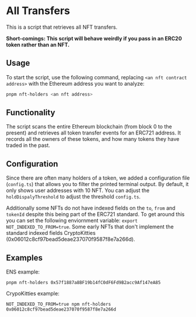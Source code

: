 # All Transfers

This is a script that retrieves all NFT transfers.

**Short-comings: This script will behave weirdly if you pass in an ERC20 token rather than an NFT.**

## Usage

To start the script, use the following command, replacing `<an nft contract address>` with the Ethereum address you want to analyze:

```sh
pnpm nft-holders <an nft address>
```

## Functionality

The script scans the entire Ethereum blockchain (from block 0 to the present) and retrieves all token transfer events for an ERC721 address. It records all the owners of these tokens, and how many tokens they have traded in the past.

## Configuration

Since there are often many holders of a token, we added a configuration file (`config.ts`) that allows you to filter the printed terminal output. By default, it only shows user addresses with 10 NFT. You can adjust the `holdDispalyThreshold` to adjust the threshold `config.ts`.

Additionally some NFTs do not have indexed fields on the `to`, `from` and `tokenId` despite this being part of the ERC721 standard. To get around this you can set the following enviornment variable: `export NOT_INDEXED_TO_FROM=true`. Some early NFTs that don't implement the standard indexed fields CryptoKitties (0x06012c8cf97bead5deae237070f9587f8e7a266d).

## Examples

ENS example:
```
pnpm nft-holders 0x57f1887a8BF19b14fC0dF6Fd9B2acc9Af147eA85
```

CrypoKitties example:
```
NOT_INDEXED_TO_FROM=true npm nft-holders 0x06012c8cf97bead5deae237070f9587f8e7a266d
```


